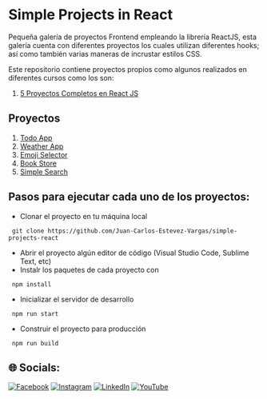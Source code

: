 # Simple Projects in React
Pequeña galería de proyectos Frontend empleando la librería ReactJS, esta galería cuenta con diferentes proyectos los cuales utilizan diferentes hooks; así como también varias maneras de incrustar estilos CSS.

Este repositorio contiene proyectos propios como algunos realizados en diferentes cursos como los son:
1. [5 Proyectos Completos en React JS](https://www.youtube.com/watch?v=oT-feDPuJmk&list=WL&index=20)

## Proyectos
1. [Todo App](https://github.com/Juan-Carlos-Estevez-Vargas/simple-projects-react/tree/master/01.todo-list)
2. [Weather App](https://github.com/Juan-Carlos-Estevez-Vargas/simple-projects-react/tree/master/02-weather-app)
3. [Emoji Selector](https://github.com/Juan-Carlos-Estevez-Vargas/simple-projects-react/tree/master/03-emoji-selector)
4. [Book Store](https://github.com/Juan-Carlos-Estevez-Vargas/simple-projects-react/tree/master/04-bookstore)
5. [Simple Search](https://github.com/Juan-Carlos-Estevez-Vargas/simple-projects-react/tree/master/05-simple-search)

## Pasos para ejecutar cada uno de los proyectos:
* Clonar el proyecto en tu máquina local
``` batch
 git clone https://github.com/Juan-Carlos-Estevez-Vargas/simple-projects-react
```
* Abrir el proyecto algún editor de código (Visual Studio Code, Sublime Text, etc)
* Instalr los paquetes de cada proyecto con 
``` batch
 npm install
```
* Inicializar el servidor de desarrollo
``` batch
 npm run start
```
* Construir el proyecto para producción
``` batch
 npm run build
```

## 🌐 Socials:
[![Facebook](https://img.shields.io/badge/Facebook-%231877F2.svg?logo=Facebook&logoColor=white)](https://facebook.com/juancarlos.estevezvargas.98) [![Instagram](https://img.shields.io/badge/Instagram-%23E4405F.svg?logo=Instagram&logoColor=white)](https://instagram.com/juankestevez) [![LinkedIn](https://img.shields.io/badge/LinkedIn-%230077B5.svg?logo=linkedin&logoColor=white)](https://linkedin.com/in/juan-carlos-estevez-vargas) [![YouTube](https://img.shields.io/badge/YouTube-%23FF0000.svg?logo=YouTube&logoColor=white)](https://youtube.com/@JuanCarlosEstevezVargas) 
